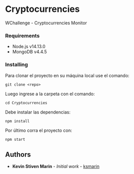 # Cryptocurrencies
WChallenge - Cryptocurrencies Monitor

### Requirements

* Node.js v14.13.0
* MongoDB v4.4.5

### Installing

Para clonar el proyecto en su máquina local use el comando:

```
git clone <repo>
```

Luego ingrese a la carpeta con el comando:

```
cd Cryptocurrencies
```

Debe instalar las dependencias:

```
npm install
```

Por último corra el proyecto con:

```
npm start
```

## Authors

* **Kevin Stiven Marin** - *Initial work* - [ksmarin](https://github.com/ksmarin/Cryptocurrencies)
